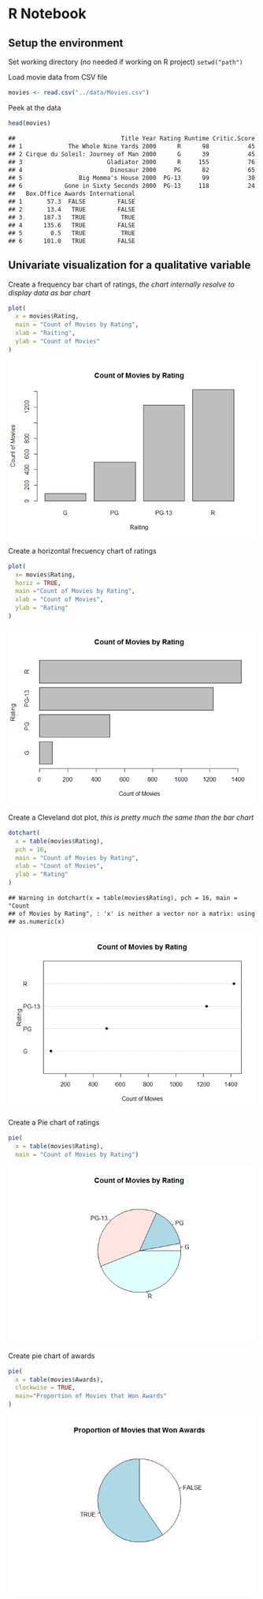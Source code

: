 R Notebook
================

Setup the environment
---------------------

Set working directory (no needed if working on R project)
`setwd("path")`

Load movie data from CSV file

``` r
movies <- read.csv("../data/Movies.csv")
```

Peek at the data

``` r
head(movies)
```

    ##                              Title Year Rating Runtime Critic.Score
    ## 1             The Whole Nine Yards 2000      R      98           45
    ## 2 Cirque du Soleil: Journey of Man 2000      G      39           45
    ## 3                        Gladiator 2000      R     155           76
    ## 4                         Dinosaur 2000     PG      82           65
    ## 5                Big Momma's House 2000  PG-13      99           30
    ## 6            Gone in Sixty Seconds 2000  PG-13     118           24
    ##   Box.Office Awards International
    ## 1       57.3  FALSE         FALSE
    ## 2       13.4   TRUE         FALSE
    ## 3      187.3   TRUE          TRUE
    ## 4      135.6   TRUE         FALSE
    ## 5        0.5   TRUE          TRUE
    ## 6      101.0   TRUE         FALSE

Univariate visualization for a qualitative variable
---------------------------------------------------

Create a frequency bar chart of ratings, *the chart internally resolve to display data as bar chart*

``` r
plot(
  x = movies$Rating,
  main = "Count of Movies by Rating",
  xlab = "Raiting",
  ylab = "Count of Movies"
)
```

![](02-Base_files/figure-markdown_github/unnamed-chunk-3-1.png)

Create a horizontal frecuency chart of ratings

``` r
plot(
  x= movies$Rating,
  horiz = TRUE,
  main ="Count of Movies by Rating",
  xlab = "Count of Movies",
  ylab = "Rating"
)
```

![](02-Base_files/figure-markdown_github/unnamed-chunk-4-1.png)

Create a Cleveland dot plot, *this is pretty much the same than the bar chart*

``` r
dotchart(
  x = table(movies$Rating),
  pch = 16,
  main = "Count of Movies by Rating",
  xlab = "Count of Movies",
  ylab = "Rating"
)
```

    ## Warning in dotchart(x = table(movies$Rating), pch = 16, main = "Count
    ## of Movies by Rating", : 'x' is neither a vector nor a matrix: using
    ## as.numeric(x)

![](02-Base_files/figure-markdown_github/unnamed-chunk-5-1.png)

Create a Pie chart of ratings

``` r
pie(
  x = table(movies$Rating),
  main = "Count of Movies by Rating")
```

![](02-Base_files/figure-markdown_github/unnamed-chunk-6-1.png)

Create pie chart of awards

``` r
pie(
  x = table(movies$Awards),
  clockwise = TRUE,
  main="Proportion of Movies that Won Awards"
)
```

![](02-Base_files/figure-markdown_github/unnamed-chunk-7-1.png)
